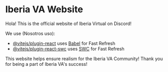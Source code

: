 # Iberia VA Website
Hola! This is the official website of Iberia Virtual on Discord!

We use (Nosotros uso):

- [@vitejs/plugin-react](https://github.com/vitejs/vite-plugin-react/blob/main/packages/plugin-react) uses [Babel](https://babeljs.io/) for Fast Refresh
- [@vitejs/plugin-react-swc](https://github.com/vitejs/vite-plugin-react/blob/main/packages/plugin-react-swc) uses [SWC](https://swc.rs/) for Fast Refresh

This website helps ensure realism for the Iberia VA Community! Thank you for being a part of Iberia VA's success!

